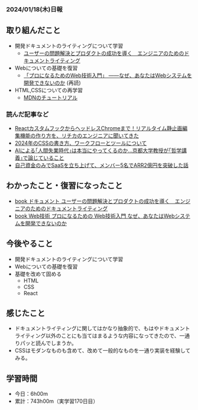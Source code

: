 ### 2024/01/18(木)日報
## 取り組んだこと
- 開発ドキュメントのライティングについて学習
  - [ユーザーの問題解決とプロダクトの成功を導く　エンジニアのためのドキュメントライティング](https://amzn.asia/d/e0OOwBo) 
- Webについての基礎を復習
  - [「プロになるためのWeb技術入門」 ――なぜ、あなたはWebシステムを開発できないのか](https://amzn.asia/d/2WYCcjH) (再読)
- HTML,CSSについての再学習
  - [MDNのチュートリアル](https://developer.mozilla.org/ja/docs/Learn/HTML)

### 読んだ記事など
- [ReactカスタムフックからヘッドレスChromeまで！リアルタイム静止画編集機能の作り方を、リチカのエンジニアに聞いてきた](https://techfeed.io/entries/649e99b64f5d391db83ed896)
- [2024年のCSSの書き方、ワークフローとツールについて](https://coliss.com/articles/build-websites/operation/css/writing-css-in-2024.html)
- [AIによる｢人間失業時代｣は本当にやってくるのか…京都大学教授が｢哲学講義｣で論じていること](https://president.jp/articles/-/77575)
- [自己資金のみでSaaSを立ち上げて、メンバー5名でARR2億円を突破した話](https://www.selfree.co.jp/articles/2023/12/27/%E8%87%AA%E5%B7%B1%E8%B3%87%E9%87%91%E3%81%AE%E3%81%BF%E3%81%A7saas%E3%82%92%E7%AB%8B%E3%81%A1%E4%B8%8A%E3%81%92%E3%81%A6-%E3%83%A1%E3%83%B3%E3%83%90%E3%83%BC5%E5%90%8D%E3%81%A7arr2%E5%84%84%E5%86%86%E3%82%92%E7%AA%81%E7%A0%B4%E3%81%97%E3%81%9F%E8%A9%B1)

## わかったこと・復習になったこと
  - [book ドキュメント ユーザーの問題解決とプロダクトの成功を導く　エンジニアのためのドキュメントライティング](https://www.notion.so/book-855829d0f9144008ad8d7a01c521f0c7?pvs=4)
  - [book Web技術 プロになるための Web技術入門 なぜ、あなたはWebシステムを開発できないのか](https://www.notion.so/Web-Web-b6d91ac11d224fae9ee62346b13a28bb?pvs=4)
## 今後やること
- 開発ドキュメントのライティングについて学習
- Webについての基礎を復習
- 基礎を改めて固める
  - HTML
  - CSS
  - React


## 感じたこと
- ドキュメントライティングに関してはかなり抽象的で、もはやドキュメントライティング以外のことにも当てはまるような内容になってきたので、一通りパッと読んでしまうか。
- CSSはモダンなものも含めて、改めて一般的なものを一通り実装を経験してみる。

## 学習時間
- 今日：6h00m
- 累計：743h00m（実学習170日目）